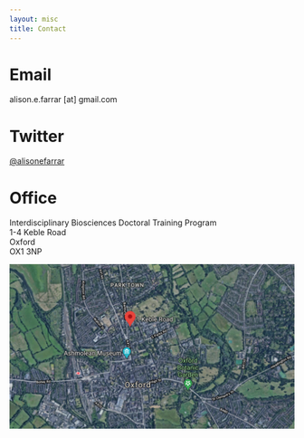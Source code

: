 ```yaml
---
layout: misc
title: Contact
---
```


# Email
alison.e.farrar [at] gmail.com
# Twitter
[@alisonefarrar](https://twitter.com/alisonefarrar)
# Office
Interdisciplinary Biosciences Doctoral Training Program\
1-4 Keble Road\
Oxford\
OX1 3NP


![Map of Doctoral Training Centre](https://github.com/alisonfarrar/alisonfarrar.github.io/blob/gh-pages/assets/img/map.png "Map of DTC")
